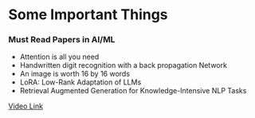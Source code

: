 # Some Important Things


### Must Read Papers in AI/ML

- Attention is all you need
- Handwritten digit recognition with a back propagation Network
- An image is worth 16 by 16 words
- LoRA: Low-Rank Adaptation of LLMs
- Retrieval Augmented Generation for Knowledge-Intensive NLP Tasks

[Video Link](https://youtu.be/zmmWjEDZn6g?si=DWIcm6Do2snYN1u6)
